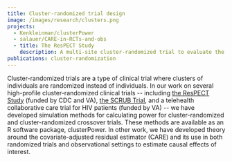 ```yaml
---
title: Cluster-randomized trial design
image: /images/research/clusters.png
projects:
  - Kenkleinman/clusterPower
  - salauer/CARE-in-RCTs-and-obs
  - title: The ResPECT Study
    description: A multi-site cluster-randomized trial to evaluate the comparative effectiveness of health care workers wearing surgical masks or N95 respirators to prevent respiratory infections during influenza season. The [main results from the ResPECT Study](https://doi.org/10.1001/jama.2019.11645) appeared in JAMA in 2019.
publications: cluster-randomization
---
```


Cluster-randomized trials are a type of clinical trial where clusters of individuals are randomized instead of individuals. In our work on several high-profile cluster-randomized clinical trials -- including [the ResPECT Study](https://doi.org/10.1001/jama.2019.11645) (funded by CDC and VA), [the SCRUB Trial](http://www.thelancet.com/journals/lancet/article/PIIS0140-6736(12)61687-0/fulltext), and a telehealth collaborative care trial for HIV patients (funded by VA) -- we have developed simulation methods for calculating power for cluster-randomized and cluster-randomized crossover trials. These methods are available as an R software package, clusterPower. In other work, we have developed theory around the covariate-adjusted residual estimator (CARE) and its use in both randomized trials and observational settings to estimate causal effects of interest.
